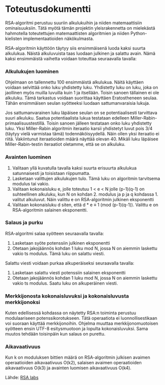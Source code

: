 # Toteutusdokumentti

RSA-algoritmi perustuu suuriin alkulukuihin ja niiden matemaattisiin ominaisuuksiin. Tätä myötä tämän projektin yleisrakennetta on mielekästä hahmotella toteutettujen matemaattisten algoritmien ja niiden Python-kielisten implementaatioiden näkökulmasta.

RSA-algoritmin käyttöön täytyy siis ensimmäisenä luoda kaksi suurta alkulukua. Näistä alkuluvuista taas luodaan julkinen ja salattu avain. Nämä kaksi ensimmäistä vaihetta voidaan toteuttaa seuraavalla tavalla:

### Alkulukujen luominen

Ohjelmaan on tallennettu 100 ensimmäistä alkulukua. Näitä käyttäen voidaan selvittää onko luku yhdistetty luku. Yhdistetty luku on luku, joka on jaollinen myös muilla luvuilla kuin 1 ja itsellään. Toisin sanoen tällainen ei ole alkuluku. Tämä tarkastus voidaan suorittaa käyttäen Eratostheneen seulaa. Tähän ensimmäisen seulan syötteeksi luodaan sattumanvaraisia lukuja.

Jos sattumanvarainen luku läpäisee seulan on se potentiaalisesti tarvittava suuri alkuluku. Saatua potentiaalista lukua testataan edelleen Miller-Rabin-primaalisuustestillä. Toisin sanoen jälleen testataan onko luku yhdistetty luku. Yksi Miller-Rabin algoritmin iteraatio karsii yhdistetyt luvut pois 3/4 (täytyy vielä varmistaa tämä) todennäköisyydellä. Näin ollen yksi iteraatio ei riitä. Vakiintunut iteraatioiden määrä näyttää olevan 40. Mikäli luku läpäisee Miller-Rabin-testin iteraatiot oletamme, että se on alkuluku. 

### Avainten luominen

1. Valitaan yllä kuvatulla tavalla kaksi suurta erisuurta alkulukua satunnaisesti ja toisistaan riippumatta.
2. Lasketaan valittujen alkulukujen tulo. Tämä luku on algoritmin tarvitsema modulus tai vakio.
3. Valitaan kokonaisluku e, jolle toteutuu 1 < e < N jolle (p-1)(q-1) on suhteellinen alkuluku, kun N on kohdan 2. modulus ja p ja q kohdassa 1. valitut alkuluvut. Näin valittu e on RSA-algoritmin julkinen eksponentti
4. Valitaan kokonaisluku d siten, että d * e ≡ 1 (mod (p-1)(q-1)). Valittu e on RSA-algoritmin salainen eksponentti.

### Salaus ja purku

RSA-algoritmi salaa syötteen seuraavalla tavalla:

1. Lasketaan syöte potenssiin julkinen eksponentti
2. Otetaan jakojäännös kohdan 1 luku mod N, jossa N on aiemmin laskettu vakio ts modulus. Tämä luku on salattu viesti.

Salattu viesti voidaan purkaa alkuperäiseksi seuraavalla tavalla:

1. Lasketaan salattu viesti potenssiin salainen eksponentti
2. Otetaan jakojäännös kohdan 1 luku mod N, jossa N on aiemmin laskettu vakio ts modulus. Saatu luku on alkuperäinen viesti.

### Merkkijonosta kokonaisluvuksi ja kokonaisluvusta merkkijonoksi

Kuten edellisessä kohdassa on näytetty RSA:n toiminta perustuu modulaariseen potenssikorotukseen. Tätä operaatiota ei luonnollisestikaan voi suoraan käyttää merkkijonoihin. Ohjelma muuttaa merkkijonomuotoisen syötteen ensin UTF-8 esitysmuotoon ja lopulta kokonaisluvuksi. Sama muutos tehdään toisinpäin kun salaus on purettu.

### Aikavaativuus

Kun k on moduluksen bittien määrä on RSA-algoritmin julkisen avaimen operaatioiden aikavaativuus O(k2), salaisen avaimen operaatioiden aikavaativuus O(k3) ja avainten luomisen aikavaativuus O(k4).

Lähde: [RSA labs](https://web.archive.org/web/20071112103441/http://www.rsa.com/rsalabs/node.asp?id=2215)
